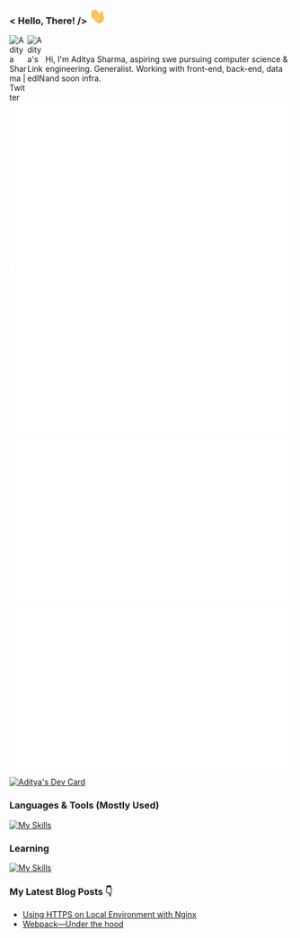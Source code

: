 <h3> < Hello, There! /> <img src="https://raw.githubusercontent.com/ABSphreak/ABSphreak/master/gifs/Hi.gif" width="30px"> </h3>

<a href="https://twitter.com/adityash_twt" target="_blank">
  <img align="left" alt="Aditya Sharma | Twitter" width="32px" src="https://raw.githubusercontent.com/peterthehan/peterthehan/master/assets/twitter.svg" />
</a>
<a href="https://www.linkedin.com/in/aditya-sharma-8b98701b4/" target="_blank">
  <img align="left" alt="Aditya's LinkedIN" width="32px" src="https://raw.githubusercontent.com/peterthehan/peterthehan/master/assets/linkedin.svg" />
</a>
<br />
<br />
Hi, I'm Aditya Sharma, aspiring swe pursuing computer science & engineering. Generalist. Working with front-end, back-end, data and soon infra.

![](https://raw.githubusercontent.com/adityash1/GitStats/master/generated/overview.svg#gh-dark-mode-only)
![](https://raw.githubusercontent.com/adityash1/GitStats/master/generated/overview.svg#gh-light-mode-only)
![](https://raw.githubusercontent.com/adityash1/GitStats/master/generated/languages.svg#gh-dark-mode-only)
![](https://raw.githubusercontent.com/adityash1/GitStats/master/generated/languages.svg#gh-light-mode-only)

<a href="https://app.daily.dev/aditya_sh1">
  <img height="250em" src="https://github.com/adityash1/adityash1/blob/main/devcard.svg" width="250" alt="Aditya's Dev Card"/>
</a>

### Languages & Tools (Mostly Used)
[![My Skills](https://skillicons.dev/icons?i=cpp,js,ts,react,redux,nodejs,express,jest,graphql,nextjs,mongodb,postgres,prisma,styledcomponents,docker,linux)](https://skillicons.dev)

### Learning
[![My Skills](https://skillicons.dev/icons?i=aws,golang)](https://skillicons.dev)

### My Latest Blog Posts 👇
<!-- HASHNODE_BLOG:START -->
- [Using HTTPS on Local Environment with Nginx](https://adityash1.hashnode.dev//using-https-on-local-environment-with-nginx)
- [Webpack—Under the hood](https://adityash1.hashnode.dev//webpack-under-the-hood)
<!-- HASHNODE_BLOG:END -->

